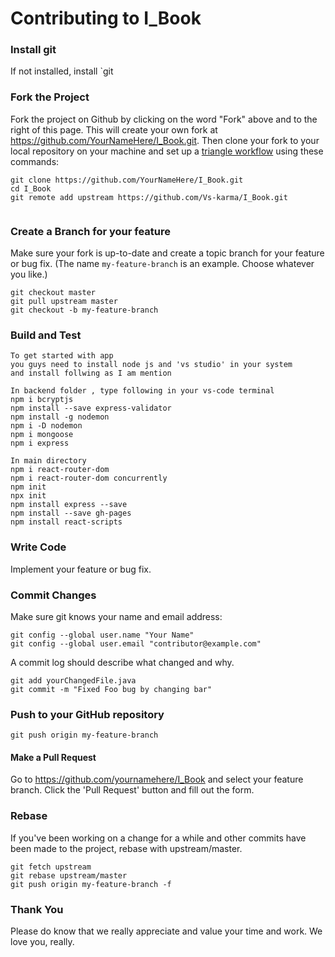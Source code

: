 Contributing to I_Book
=====================

### Install git 

If not installed, install `git

### Fork the Project

Fork the project on Github by clicking on the word "Fork" above and to the right of this page.  This will create your own fork at https://github.com/YourNameHere/I_Book.git.  Then clone your fork to your local repository on your machine and set up a [triangle workflow](https://github.com/forwards/first-contributions/blob/master/additional-material/git_workflow_scenarios/keeping-your-fork-synced-with-this-repository.md) using these commands:
```
git clone https://github.com/YourNameHere/I_Book.git
cd I_Book
git remote add upstream https://github.com/Vs-karma/I_Book.git


```
### Create a Branch for your feature

Make sure your fork is up-to-date and create a topic branch for your feature or bug fix.  (The name `my-feature-branch` is an example. Choose whatever you like.)

```
git checkout master
git pull upstream master
git checkout -b my-feature-branch
```
### Build and Test

```
To get started with app
you guys need to install node js and 'vs studio' in your system 
and install follwing as I am mention 

In backend folder , type following in your vs-code terminal 
npm i bcryptjs    
npm install --save express-validator
npm install -g nodemon    
npm i -D nodemon                   
npm i mongoose    
npm i express

In main directory
npm i react-router-dom
npm i react-router-dom concurrently       
npm init      
npx init      
npm install express --save   
npm install --save gh-pages
npm install react-scripts
```
### Write Code

Implement your feature or bug fix.

### Commit Changes

Make sure git knows your name and email address:

```
git config --global user.name "Your Name"
git config --global user.email "contributor@example.com"
```
A commit log should describe what changed and why.

```
git add yourChangedFile.java
git commit -m "Fixed Foo bug by changing bar"
```

### Push to your GitHub repository

```
git push origin my-feature-branch
```

#### Make a Pull Request

Go to https://github.com/yournamehere/I_Book and select your feature branch. Click the 'Pull Request' button and fill out the form.

### Rebase

If you've been working on a change for a while and other commits have been made to the project, rebase with upstream/master.

```
git fetch upstream
git rebase upstream/master
git push origin my-feature-branch -f
```
### Thank You

Please do know that we really appreciate and value your time and work. We love you, really.
